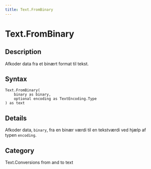 ```yaml
---
title: Text.FromBinary
---
```


# Text.FromBinary


## Description

Afkoder data fra et binært format til tekst.


## Syntax

```powerquery
Text.FromBinary(
    binary as binary,
    optional encoding as TextEncoding.Type
) as text
```


## Details

Afkoder data, <code>binary</code>, fra en binær værdi til en tekstværdi ved hjælp af typen <code>encoding</code>.



## Category
Text.Conversions from and to text
